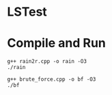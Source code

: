 # LSTest

# Compile and Run

```
g++ rain2r.cpp -o rain -O3
./rain

g++ brute_force.cpp -o bf -O3
./bf
```
